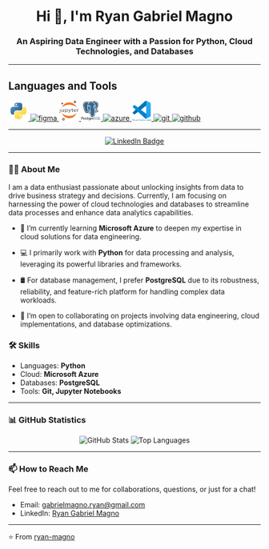 <h1 align="center">Hi 👋, I'm Ryan Gabriel Magno</h1>
<h3 align="center">An Aspiring Data Engineer with a Passion for Python, Cloud Technologies, and Databases</h3>

---

<h2>Languages and Tools</h2>
<p align="left">
  <a href="https://www.python.org" target="_blank" rel="noreferrer">
    <img src="https://raw.githubusercontent.com/devicons/devicon/master/icons/python/python-original.svg" alt="python" width="40" height="40"/>
  </a>
  <a href="https://www.figma.com/" target="_blank" rel="noreferrer">
    <img src="https://www.vectorlogo.zone/logos/figma/figma-icon.svg" alt="figma" width="40" height="40"/>
  </a>
  <a href="https://jupyter.org/" target="_blank" rel="noreferrer">
    <img src="https://raw.githubusercontent.com/devicons/devicon/master/icons/jupyter/jupyter-original-wordmark.svg" alt="jupyter" width="40" height="40"/>
  </a>
  <a href="https://www.postgresql.org" target="_blank" rel="noreferrer">
    <img src="https://raw.githubusercontent.com/devicons/devicon/master/icons/postgresql/postgresql-original-wordmark.svg" alt="postgresql" width="40" height="40"/>
  </a>
  <a href="https://azure.microsoft.com/en-us/" target="_blank" rel="noreferrer">
    <img src="https://www.vectorlogo.zone/logos/microsoft_azure/microsoft_azure-icon.svg" alt="azure" width="40" height="40"/>
  </a>
   <a href="https://code.visualstudio.com/" target="_blank" rel="noreferrer"> <img src="https://raw.githubusercontent.com/devicons/devicon/master/icons/vscode/vscode-original-wordmark.svg" alt="visual studio code" width="40" height="40"/> </a>
  <a href="https://git-scm.com/" target="_blank" rel="noreferrer">
    <img src="https://www.vectorlogo.zone/logos/git-scm/git-scm-icon.svg" alt="git" width="40" height="40"/>
  </a>
  <a href="https://github.com/" target="_blank" rel="noreferrer">
    <img src="https://www.vectorlogo.zone/logos/github/github-icon.svg" alt="github" width="40" height="40"/>
  </a>
</p>

---

<p align="center">
  <a href="https://www.linkedin.com/in/ryangabrielmagno/"><img src="https://img.shields.io/badge/LinkedIn-0077B5?style=for-the-badge&logo=linkedin&logoColor=white" alt="LinkedIn Badge"/></a>
</p>

---

### 🙋‍♂️ About Me

I am a data enthusiast passionate about unlocking insights from data to drive business strategy and decisions. Currently, I am focusing on harnessing the power of cloud technologies and databases to streamline data processes and enhance data analytics capabilities.

- 🌱 I’m currently learning **Microsoft Azure** to deepen my expertise in cloud solutions for data engineering.

- 💻 I primarily work with **Python** for data processing and analysis, leveraging its powerful libraries and frameworks.

- 🛢 For database management, I prefer **PostgreSQL** due to its robustness, reliability, and feature-rich platform for handling complex data workloads.

- 🤝 I’m open to collaborating on projects involving data engineering, cloud implementations, and database optimizations.

### 🛠 Skills

- Languages: **Python**
- Cloud: **Microsoft Azure**
- Databases: **PostgreSQL**
- Tools: **Git, Jupyter Notebooks**

---

### 📊 GitHub Statistics

<p align="center">
  <img src="https://github-readme-stats.vercel.app/api?username=ryan-magno&show_icons=true&theme=tokyonight" alt="GitHub Stats" />
  <img src="https://github-readme-stats.vercel.app/api/top-langs/?username=ryan-magno&layout=compact&theme=tokyonight" alt="Top Languages" />
</p>

---

### 📫 How to Reach Me

Feel free to reach out to me for collaborations, questions, or just for a chat!

- Email: [gabrielmagno.ryan@gmail.com](mailto:gabrielmagno.ryan@gmail.com)
- LinkedIn: [Ryan Gabriel Magno](https://www.linkedin.com/in/ryangabrielmagno)

---

⭐️ From [ryan-magno](https://github.com/ryan-magno)
